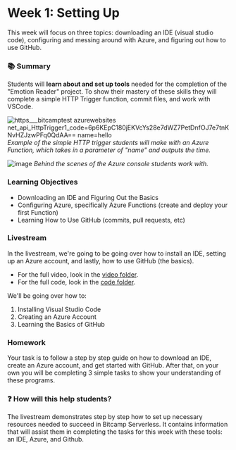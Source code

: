 # Week 1: Setting Up

This week will focus on three topics: downloading an IDE (visual studio code), configuring and messing around with Azure, and figuring out how to use GitHub.

### 📚 Summary
Students will **learn about and set up tools** needed for the completion of the "Emotion Reader" project. To show their mastery of these skills they will complete a simple HTTP Trigger function, commit files, and work with VSCode.

![https___bitcamptest azurewebsites net_api_HttpTrigger1_code=6p6KEpC180jEKVcYs28e7dWZ7PetDnfOJ7e7tnKNvHZJzwPFq0QdAA== name=hello](https://user-images.githubusercontent.com/69332964/102018451-50a09c80-3d3b-11eb-8a02-0f1d06a5ca61.gif) <br /> *Example of the simple HTTP trigger students will make with an Azure Function, which takes in a parameter of "name" and outputs the time.*

![image](https://user-images.githubusercontent.com/69332964/102018608-429f4b80-3d3c-11eb-970f-aeacea8f47f7.png)
*Behind the scenes of the Azure console students work with.*

### Learning Objectives

- Downloading an IDE and Figuring Out the Basics
- Configuring Azure, specifically Azure Functions (create and deploy your first Function)
- Learning How to Use GitHub (commits, pull requests, etc)

### Livestream

In the livestream, we're going to be going over how to install an IDE, setting up an Azure account, and lastly, how to use GitHub (the basics).

- For the full video, look in the [video folder](https://github.com/bitprj/Bitcamp-Serverless/blob/master/week1/livestream/loom.md).
- For the full code, look in the [code folder](https://github.com/bitprj/Bitcamp-Serverless/tree/master/week1/homework/code/solution).

We'll be going over how to:

1. Installing Visual Studio Code
2. Creating an Azure Account
3. Learning the Basics of GitHub


### Homework

Your task is to follow a step by step guide on how to download an IDE, create an Azure account, and get started with GitHub. After that, on your own you will be completing 3 simple tasks to show your understanding of these programs.

### :question: How will this help students?

The livestream demonstrates step by step how to set up necessary resources needed to succeed in Bitcamp Serverless. It contains information that will assist them in completing the tasks for this week with these tools: an IDE, Azure, and Github.
